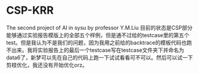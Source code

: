 # CSP-KRR
The second project of AI in sysu by professor Y.M.Liu
目前的状态是CSP部分能够通过实验报告模版上的全部五个样例，但是通不过给的testcase里的第五个test。但是我认为不是我们的问题，因为我用之前给的backtrace的模板代码也跑不出来。我将实验报告上的最后一个testcase写在testcase文件夹下并命名为data6了，新梦可以先在自己的代码上跑一下试试看看可不可以。然后可以试一下剪枝优化，我还没有开始优化orz。
